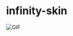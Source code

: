 # infinity-skin
<img align="center" alt="GIF" src="https://media.giphy.com/media/2nmtEBHGqYWNuIYB22/giphy.gif"/>
